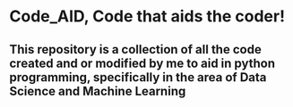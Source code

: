 
# Code_AID, Code that aids the coder!


 ##  This repository is a collection of all the code created and or modified by me to aid in python programming, specifically in the area of Data Science and Machine Learning
